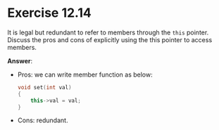 # Exercise 12.14

It is legal but redundant to refer to members through the `this` pointer. Discuss the pros and cons of explicitly using the this pointer to access members.

**Answer**:

- Pros: we can write member function as below:
    ```cpp
    void set(int val)
    {
        this->val = val;
    }
    ```
- Cons: redundant.